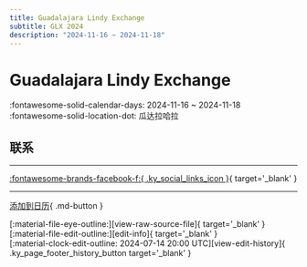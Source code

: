 ```yaml
---
title: Guadalajara Lindy Exchange
subtitle: GLX 2024
description: "2024-11-16 ~ 2024-11-18"
---
```


# Guadalajara Lindy Exchange 

:fontawesome-solid-calendar-days: 2024-11-16 ~ 2024-11-18  
:fontawesome-solid-location-dot: 瓜达拉哈拉  

## 联系


---

 [:fontawesome-brands-facebook-f:{ .ky_social_links_icon }](https://www.facebook.com/events/s/glx-guadalajara-lindy-exchange/972622607848177){ target='_blank' }

---

[添加到日历](https://swing.news/ics/zh-Hans/2024/mx/guadalajara-lindy-exchange-2024.ics){ .md-button }

<div class="ky_page_footer" markdown>
<div class="ky_page_footer_trailing" markdown="span">
[:material-file-eye-outline:][view-raw-source-file]{ target='_blank' }
[:material-file-edit-outline:][edit-info]{ target='_blank' }
</div>
<div class="ky_page_footer_leading" markdown="span">
[:material-clock-edit-outline: 2024-07-14 20:00 UTC][view-edit-history]{ .ky_page_footer_history_button target='_blank' }
</div>
</div>

[view-raw-source-file]: https://github.com/swingdance/events/blob/main/2024/mx/guadalajara-lindy-exchange-2024.json "查看原始源文件"
[edit-info]: https://github.com/swingdance/events/issues/new?assignees=&labels=update+event&projects=&template=03-update_entity.yml&title=%5B2024%2Fmx%5D%20Guadalajara%20Lindy%20Exchange&region=mx&year=2024&id=guadalajara-lindy-exchange-2024&name=Guadalajara%20Lindy%20Exchange&org_id= "编辑信息"

[view-edit-history]: https://github.com/swingdance/events/commits/main/2024/mx/guadalajara-lindy-exchange-2024.json "查看编辑历史"
